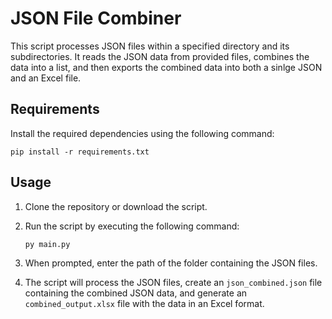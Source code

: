 # JSON File Combiner

This script processes JSON files within a specified directory and its subdirectories. It reads the JSON data from provided files, combines the data into a list, and then exports the combined data into both a sinlge JSON and an Excel file.

## Requirements

Install the required dependencies using the following command:

```
pip install -r requirements.txt
```

## Usage

1. Clone the repository or download the script.

2. Run the script by executing the following command:

    ```
    py main.py
    ```

3. When prompted, enter the path of the folder containing the JSON files.

4. The script will process the JSON files, create an `json_combined.json` file containing the combined JSON data, and generate an `combined_output.xlsx` file with the data in an Excel format.